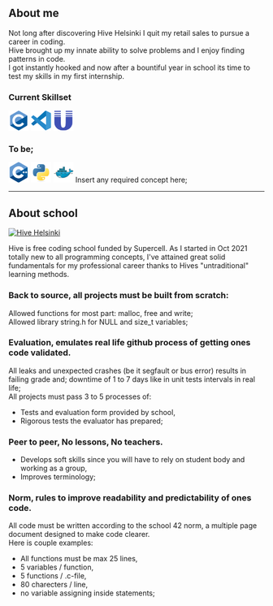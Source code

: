 ## About me

Not long after discovering Hive Helsinki I quit my retail sales to pursue a career in coding.  
Hive brought up my innate ability to solve problems and I enjoy finding patterns in code.  
I got instantly hooked and now after a bountiful year in school its time to test my skills in my first internship.

### Current Skillset
<p>
<img src="https://raw.githubusercontent.com/devicons/devicon/master/icons/c/c-original.svg" width="40" title="Modern C">
<img src="https://raw.githubusercontent.com/devicons/devicon/master/icons/vscode/vscode-original.svg" width="40" title="Visual Studio Code">  
<img src="https://raw.githubusercontent.com/devicons/devicon/master/icons/unix/unix-original.svg" width="40" title="Unix trickery">  
 
</p>  

### To be;
<p>
<img src="https://raw.githubusercontent.com/devicons/devicon/master/icons/cplusplus/cplusplus-original.svg" width="40" title="C++">
<img src="https://raw.githubusercontent.com/devicons/devicon/master/icons/python/python-original.svg" width="40" title="Python">
<img src="https://raw.githubusercontent.com/devicons/devicon/master/icons/docker/docker-original.svg" width="40" title="Docker">
  Insert any required concept here;
</p>

<hr>

## About school
<p>  
<a href="https://www.hive.fi/en">
<img src= "https://apply.hive.fi/assets/hivelogo7-28ffacbad276a1f25a4457ecbdae7fb6109d21488d283a4ea88a09dcbf69c9da.png" width="180" title="Hive Helsinki"> 
</a>
<p/>
Hive is free coding school funded by Supercell. As I started in Oct 2021 totally new to all programming concepts,
I've attained great solid fundamentals for my professional career thanks to Hives "untraditional" learning methods.

### Back to source, all projects must be built from scratch:  
  Allowed functions for most part: malloc, free and write;  
  Allowed library string.h for NULL and size_t variables;  
  
### Evaluation, emulates real life github process of getting ones code validated.  
  All leaks and unexpected crashes (be it segfault or bus error) results in failing grade and;
  downtime of 1 to 7 days like in unit tests intervals in real life;  
  All projects must pass 3 to 5 processes of:  
  - Tests and evaluation form provided by school,  
  - Rigorous tests the evaluator has prepared;  
  
### Peer to peer, No lessons, No teachers. 
  - Develops soft skills since you will have to rely on student body and working as a group,  
  - Improves terminology;
  
### Norm, rules to improve readability and predictability of ones code. 
  All code must be written according to the school 42 norm, a multiple page document designed to make code clearer.  
  Here is couple examples:
  - All functions must be max 25 lines, 
  - 5 variables / function,
  - 5 functions / .c-file,
  - 80 charecters / line,
  - no variable assigning inside statements;
  
    


<!--
<!--
**Akoykka/Akoykka** is a ✨ _special_ ✨ repository because its `README.md` (this file) appears on your GitHub profile.

Here are some ideas to get you started:

- 🔭 I’m currently working on ...
- 🌱 I’m currently learning ...
- 👯 I’m looking to collaborate on ...
- 🤔 I’m looking for help with ...
- 💬 Ask me about ...
- 📫 How to reach me: ...
- 😄 Pronouns: ...
- ⚡ Fun fact: ...
-->
